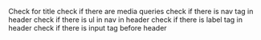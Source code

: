 Check for title
check if there are media queries
check if there is nav tag in header
check if there is ul in nav in header
check if there is label tag in header
check if there is input tag before header
